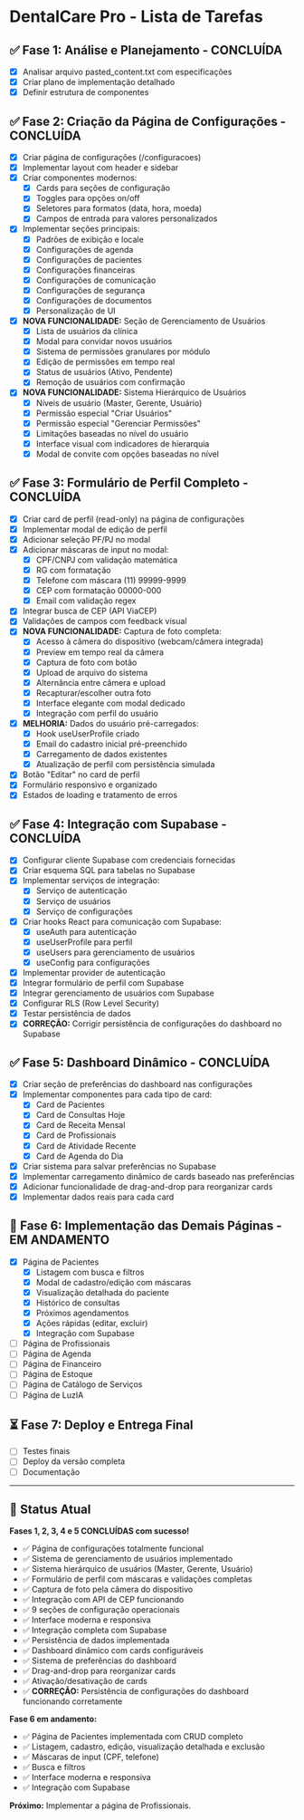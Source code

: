 # DentalCare Pro - Lista de Tarefas

## ✅ Fase 1: Análise e Planejamento - CONCLUÍDA
- [x] Analisar arquivo pasted_content.txt com especificações
- [x] Criar plano de implementação detalhado
- [x] Definir estrutura de componentes

## ✅ Fase 2: Criação da Página de Configurações - CONCLUÍDA
- [x] Criar página de configurações (/configuracoes)
- [x] Implementar layout com header e sidebar
- [x] Criar componentes modernos:
  - [x] Cards para seções de configuração
  - [x] Toggles para opções on/off
  - [x] Seletores para formatos (data, hora, moeda)
  - [x] Campos de entrada para valores personalizados
- [x] Implementar seções principais:
  - [x] Padrões de exibição e locale
  - [x] Configurações de agenda
  - [x] Configurações de pacientes
  - [x] Configurações financeiras
  - [x] Configurações de comunicação
  - [x] Configurações de segurança
  - [x] Configurações de documentos
  - [x] Personalização de UI
- [x] **NOVA FUNCIONALIDADE:** Seção de Gerenciamento de Usuários
  - [x] Lista de usuários da clínica
  - [x] Modal para convidar novos usuários
  - [x] Sistema de permissões granulares por módulo
  - [x] Edição de permissões em tempo real
  - [x] Status de usuários (Ativo, Pendente)
  - [x] Remoção de usuários com confirmação
- [x] **NOVA FUNCIONALIDADE:** Sistema Hierárquico de Usuários
  - [x] Níveis de usuário (Master, Gerente, Usuário)
  - [x] Permissão especial "Criar Usuários"
  - [x] Permissão especial "Gerenciar Permissões"
  - [x] Limitações baseadas no nível do usuário
  - [x] Interface visual com indicadores de hierarquia
  - [x] Modal de convite com opções baseadas no nível

## ✅ Fase 3: Formulário de Perfil Completo - CONCLUÍDA
- [x] Criar card de perfil (read-only) na página de configurações
- [x] Implementar modal de edição de perfil
- [x] Adicionar seleção PF/PJ no modal
- [x] Adicionar máscaras de input no modal:
  - [x] CPF/CNPJ com validação matemática
  - [x] RG com formatação
  - [x] Telefone com máscara (11) 99999-9999
  - [x] CEP com formatação 00000-000
  - [x] Email com validação regex
- [x] Integrar busca de CEP (API ViaCEP)
- [x] Validações de campos com feedback visual
- [x] **NOVA FUNCIONALIDADE:** Captura de foto completa:
  - [x] Acesso à câmera do dispositivo (webcam/câmera integrada)
  - [x] Preview em tempo real da câmera
  - [x] Captura de foto com botão
  - [x] Upload de arquivo do sistema
  - [x] Alternância entre câmera e upload
  - [x] Recapturar/escolher outra foto
  - [x] Interface elegante com modal dedicado
  - [x] Integração com perfil do usuário
- [x] **MELHORIA:** Dados do usuário pré-carregados:
  - [x] Hook useUserProfile criado
  - [x] Email do cadastro inicial pré-preenchido
  - [x] Carregamento de dados existentes
  - [x] Atualização de perfil com persistência simulada
- [x] Botão "Editar" no card de perfil
- [x] Formulário responsivo e organizado
- [x] Estados de loading e tratamento de erros

## ✅ Fase 4: Integração com Supabase - CONCLUÍDA
- [x] Configurar cliente Supabase com credenciais fornecidas
- [x] Criar esquema SQL para tabelas no Supabase
- [x] Implementar serviços de integração:
  - [x] Serviço de autenticação
  - [x] Serviço de usuários
  - [x] Serviço de configurações
- [x] Criar hooks React para comunicação com Supabase:
  - [x] useAuth para autenticação
  - [x] useUserProfile para perfil
  - [x] useUsers para gerenciamento de usuários
  - [x] useConfig para configurações
- [x] Implementar provider de autenticação
- [x] Integrar formulário de perfil com Supabase
- [x] Integrar gerenciamento de usuários com Supabase
- [x] Configurar RLS (Row Level Security)
- [x] Testar persistência de dados
- [x] **CORREÇÃO:** Corrigir persistência de configurações do dashboard no Supabase

## ✅ Fase 5: Dashboard Dinâmico - CONCLUÍDA
- [x] Criar seção de preferências do dashboard nas configurações
- [x] Implementar componentes para cada tipo de card:
  - [x] Card de Pacientes
  - [x] Card de Consultas Hoje
  - [x] Card de Receita Mensal
  - [x] Card de Profissionais
  - [x] Card de Atividade Recente
  - [x] Card de Agenda do Dia
- [x] Criar sistema para salvar preferências no Supabase
- [x] Implementar carregamento dinâmico de cards baseado nas preferências
- [x] Adicionar funcionalidade de drag-and-drop para reorganizar cards
- [x] Implementar dados reais para cada card

## 🔄 Fase 6: Implementação das Demais Páginas - EM ANDAMENTO
- [x] Página de Pacientes
  - [x] Listagem com busca e filtros
  - [x] Modal de cadastro/edição com máscaras
  - [x] Visualização detalhada do paciente
  - [x] Histórico de consultas
  - [x] Próximos agendamentos
  - [x] Ações rápidas (editar, excluir)
  - [x] Integração com Supabase
- [ ] Página de Profissionais
- [ ] Página de Agenda
- [ ] Página de Financeiro
- [ ] Página de Estoque
- [ ] Página de Catálogo de Serviços
- [ ] Página de LuzIA

## ⏳ Fase 7: Deploy e Entrega Final
- [ ] Testes finais
- [ ] Deploy da versão completa
- [ ] Documentação

---

## 🎯 Status Atual
**Fases 1, 2, 3, 4 e 5 CONCLUÍDAS com sucesso!** 
- ✅ Página de configurações totalmente funcional
- ✅ Sistema de gerenciamento de usuários implementado
- ✅ Sistema hierárquico de usuários (Master, Gerente, Usuário)
- ✅ Formulário de perfil com máscaras e validações completas
- ✅ Captura de foto pela câmera do dispositivo
- ✅ Integração com API de CEP funcionando
- ✅ 9 seções de configuração operacionais
- ✅ Interface moderna e responsiva
- ✅ Integração completa com Supabase
- ✅ Persistência de dados implementada
- ✅ Dashboard dinâmico com cards configuráveis
- ✅ Sistema de preferências do dashboard
- ✅ Drag-and-drop para reorganizar cards
- ✅ Ativação/desativação de cards
- ✅ **CORREÇÃO:** Persistência de configurações do dashboard funcionando corretamente

**Fase 6 em andamento:**
- ✅ Página de Pacientes implementada com CRUD completo
- ✅ Listagem, cadastro, edição, visualização detalhada e exclusão
- ✅ Máscaras de input (CPF, telefone)
- ✅ Busca e filtros
- ✅ Interface moderna e responsiva
- ✅ Integração com Supabase

**Próximo:** Implementar a página de Profissionais.

